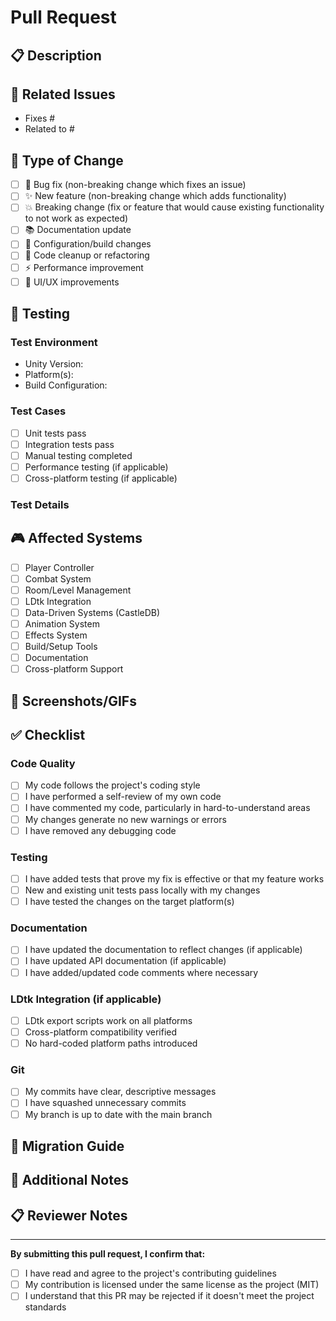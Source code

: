 # Pull Request

## 📋 Description
<!-- Provide a brief description of the changes in this PR -->

## 🔗 Related Issues
<!-- Link to any related issues using "Fixes #123" or "Closes #123" -->
- Fixes #
- Related to #

## 🎯 Type of Change
<!-- Mark the relevant option with an "x" -->
- [ ] 🐛 Bug fix (non-breaking change which fixes an issue)
- [ ] ✨ New feature (non-breaking change which adds functionality)
- [ ] 💥 Breaking change (fix or feature that would cause existing functionality to not work as expected)
- [ ] 📚 Documentation update
- [ ] 🔧 Configuration/build changes
- [ ] 🧹 Code cleanup or refactoring
- [ ] ⚡ Performance improvement
- [ ] 🎨 UI/UX improvements

## 🧪 Testing
<!-- Describe the tests you ran to verify your changes -->

### Test Environment
- Unity Version: 
- Platform(s): 
- Build Configuration: 

### Test Cases
<!-- Check all that apply and add details where needed -->
- [ ] Unit tests pass
- [ ] Integration tests pass
- [ ] Manual testing completed
- [ ] Performance testing (if applicable)
- [ ] Cross-platform testing (if applicable)

### Test Details
<!-- Describe specific test scenarios -->

## 🎮 Affected Systems
<!-- Mark all affected systems -->
- [ ] Player Controller
- [ ] Combat System
- [ ] Room/Level Management
- [ ] LDtk Integration
- [ ] Data-Driven Systems (CastleDB)
- [ ] Animation System
- [ ] Effects System
- [ ] Build/Setup Tools
- [ ] Documentation
- [ ] Cross-platform Support

## 📸 Screenshots/GIFs
<!-- If applicable, add screenshots or GIFs to help explain your changes -->

## ✅ Checklist
<!-- Mark completed items with an "x" -->

### Code Quality
- [ ] My code follows the project's coding style
- [ ] I have performed a self-review of my own code
- [ ] I have commented my code, particularly in hard-to-understand areas
- [ ] My changes generate no new warnings or errors
- [ ] I have removed any debugging code

### Testing
- [ ] I have added tests that prove my fix is effective or that my feature works
- [ ] New and existing unit tests pass locally with my changes
- [ ] I have tested the changes on the target platform(s)

### Documentation
- [ ] I have updated the documentation to reflect changes (if applicable)
- [ ] I have updated API documentation (if applicable)
- [ ] I have added/updated code comments where necessary

### LDtk Integration (if applicable)
- [ ] LDtk export scripts work on all platforms
- [ ] Cross-platform compatibility verified
- [ ] No hard-coded platform paths introduced

### Git
- [ ] My commits have clear, descriptive messages
- [ ] I have squashed unnecessary commits
- [ ] My branch is up to date with the main branch

## 🔄 Migration Guide
<!-- If this is a breaking change, provide migration instructions -->

## 📝 Additional Notes
<!-- Add any additional notes for reviewers -->

## 📋 Reviewer Notes
<!-- For maintainers: any specific areas to focus on during review -->

---

**By submitting this pull request, I confirm that:**
- [ ] I have read and agree to the project's contributing guidelines
- [ ] My contribution is licensed under the same license as the project (MIT)
- [ ] I understand that this PR may be rejected if it doesn't meet the project standards